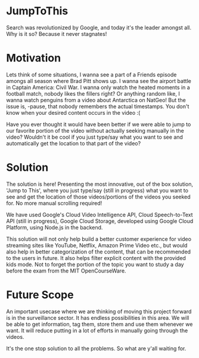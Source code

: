 # JumpToThis
Search was revolutionized by Google, and today it's the leader amongst all. Why is it so? Because it never stagnates!

# Motivation
Lets think of some situations,
I wanna see a part of a Friends episode amongs all season where Brad Pitt shows up. 
I wanna see the airport battle in Captain America: Civil War.
I wanna only watch the heated moments in a football match, nobody likes the fillers right? 
Or anything random like, I wanna watch penguins from a video about Antarctica on NatGeo!
But the issue is, -pause, that nobody remembers the actual timestamps. You don't know when your desired content occurs in the video :(

Have you ever thought it would have been better if we were able to jump to our favorite portion of the video without actually seeking
manually in the video? Wouldn't it be cool if you just type/say what you want to see and automatically get the location to that part of the video?

# Solution
The solution is here! Presenting the most innovative, out of the box solution, 'Jump to This', where you just type/say (still in progress) what you want to see and get the location of those videos/portions of the videos you seeked for. No more manual scrolling required!

We have used Google's Cloud Video Intelligence API, Cloud Speech-to-Text API (still in progress), Google Cloud Storage, developed using Google Cloud Platform, using Node.js in the backend.

This solution will not only help build a better customer experience for video streaming sites like YouTube, Netflix, Amazon Prime Video etc., but would also help in better categorization of the content, that can be recommended to the users in future. It also helps filter explicit content with the provided kids mode. Not to forget the portion of the topic you want to study a day before the exam from the MIT OpenCourseWare.

# Future Scope 
An important usecase where we are thinking of moving this project forward is in the surveillance sector. It has endless possibilities in this area. We will be able to get information, tag them, store them and use them whenever we want. It will reduce putting in a lot of efforts in manually going through the videos.  

It's the one stop solution to all the problems.
So what are y'all waiting for.
